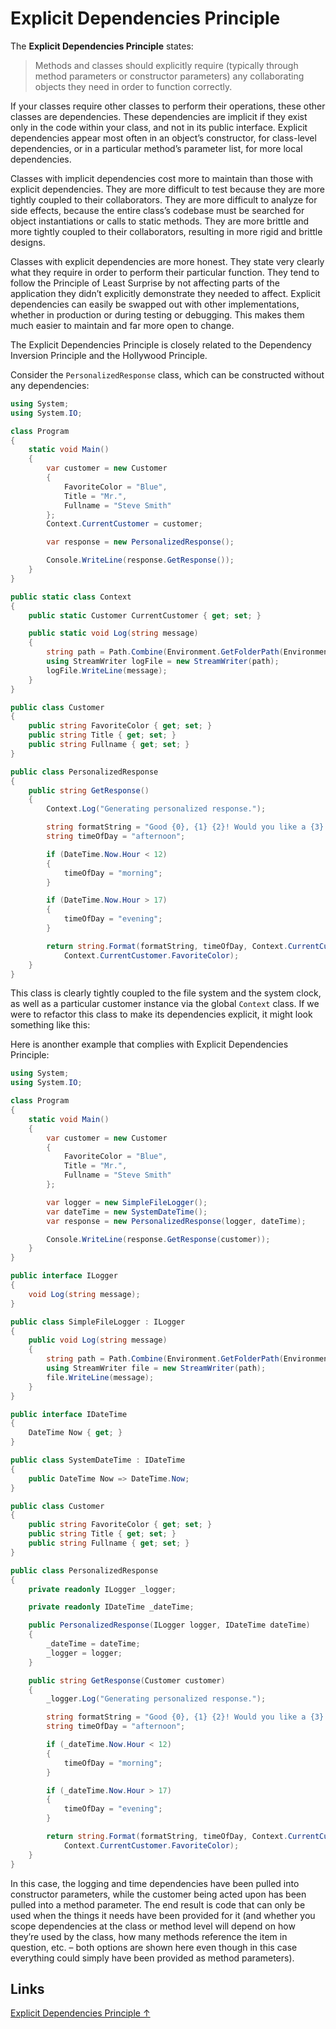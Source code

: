 # Explicit Dependencies Principle

The **Explicit Dependencies Principle** states:

> Methods and classes should explicitly require (typically through method parameters or constructor parameters) any collaborating objects they need in order to function correctly.

If your classes require other classes to perform their operations, these other classes are dependencies.  These dependencies are implicit if they exist only in the code within your class, and not in its public interface.  Explicit dependencies appear most often in an object’s constructor, for class-level dependencies, or in a particular method’s parameter list, for more local dependencies.

Classes with implicit dependencies cost more to maintain than those with explicit dependencies.  They are more difficult to test because they are more tightly coupled to their collaborators.  They are more difficult to analyze for side effects, because the entire class’s codebase must be searched for object instantiations or calls to static methods.  They are more brittle and more tightly coupled to their collaborators, resulting in more rigid and brittle designs.

Classes with explicit dependencies are more honest.  They state very clearly what they require in order to perform their particular function.  They tend to follow the Principle of Least Surprise by not affecting parts of the application they didn’t explicitly demonstrate they needed to affect.  Explicit dependencies can easily be swapped out with other implementations, whether in production or during testing or debugging.  This makes them much easier to maintain and far more open to change.

The Explicit Dependencies Principle is closely related to the Dependency Inversion Principle and the Hollywood Principle.

Consider the `PersonalizedResponse` class, which can be constructed without any dependencies:

```csharp
using System;
using System.IO;

class Program
{
    static void Main()
    {
        var customer = new Customer
        {
            FavoriteColor = "Blue",
            Title = "Mr.",
            Fullname = "Steve Smith"
        };
        Context.CurrentCustomer = customer;

        var response = new PersonalizedResponse();

        Console.WriteLine(response.GetResponse());
    }
}

public static class Context
{
    public static Customer CurrentCustomer { get; set; }

    public static void Log(string message)
    {
        string path = Path.Combine(Environment.GetFolderPath(Environment.SpecialFolder.MyDocuments), "logfile.txt");
        using StreamWriter logFile = new StreamWriter(path);
        logFile.WriteLine(message);
    }
}

public class Customer
{
    public string FavoriteColor { get; set; }
    public string Title { get; set; }
    public string Fullname { get; set; }
}

public class PersonalizedResponse
{
    public string GetResponse()
    {
        Context.Log("Generating personalized response.");

        string formatString = "Good {0}, {1} {2}! Would you like a {3} widget today?";
        string timeOfDay = "afternoon";

        if (DateTime.Now.Hour < 12)
        {
            timeOfDay = "morning";
        }

        if (DateTime.Now.Hour > 17)
        {
            timeOfDay = "evening";
        }

        return string.Format(formatString, timeOfDay, Context.CurrentCustomer.Title, Context.CurrentCustomer.Fullname,
            Context.CurrentCustomer.FavoriteColor);
    }
}
```

This class is clearly tightly coupled to the file system and the system clock, as well as a particular customer instance via the global `Context` class.  If we were to refactor this class to make its dependencies explicit, it might look something like this:

Here is anonther example that complies with Explicit Dependencies Principle:

```csharp
using System;
using System.IO;

class Program
{
    static void Main()
    {
        var customer = new Customer
        {
            FavoriteColor = "Blue",
            Title = "Mr.",
            Fullname = "Steve Smith"
        };

        var logger = new SimpleFileLogger();
        var dateTime = new SystemDateTime();
        var response = new PersonalizedResponse(logger, dateTime);

        Console.WriteLine(response.GetResponse(customer));
    }
}

public interface ILogger
{
    void Log(string message);
}

public class SimpleFileLogger : ILogger
{
    public void Log(string message)
    {
        string path = Path.Combine(Environment.GetFolderPath(Environment.SpecialFolder.MyDocuments), "logfile.txt");
        using StreamWriter file = new StreamWriter(path);
        file.WriteLine(message);
    }
}

public interface IDateTime
{
    DateTime Now { get; }
}

public class SystemDateTime : IDateTime
{
    public DateTime Now => DateTime.Now;
}

public class Customer
{
    public string FavoriteColor { get; set; }
    public string Title { get; set; }
    public string Fullname { get; set; }
}

public class PersonalizedResponse
{
    private readonly ILogger _logger;

    private readonly IDateTime _dateTime;

    public PersonalizedResponse(ILogger logger, IDateTime dateTime)
    {
        _dateTime = dateTime;
        _logger = logger;
    }

    public string GetResponse(Customer customer)
    {
        _logger.Log("Generating personalized response.");

        string formatString = "Good {0}, {1} {2}! Would you like a {3} widget today?";
        string timeOfDay = "afternoon";

        if (_dateTime.Now.Hour < 12)
        {
            timeOfDay = "morning";
        }

        if (_dateTime.Now.Hour > 17)
        {
            timeOfDay = "evening";
        }

        return string.Format(formatString, timeOfDay, Context.CurrentCustomer.Title, Context.CurrentCustomer.Fullname,
            Context.CurrentCustomer.FavoriteColor);
    }
}
```

In this case, the logging and time dependencies have been pulled into constructor parameters, while the customer being acted upon has been pulled into a method parameter.  The end result is code that can only be used when the things it needs have been provided for it (and whether you scope dependencies at the class or method level will depend on how they’re used by the class, how many methods reference the item in question, etc. – both options are shown here even though in this case everything could simply have been provided as method parameters).

## Links

[Explicit Dependencies Principle ↑](https://deviq.com/explicit-dependencies-principle/)
